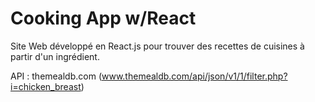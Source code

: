 # Cooking App w/React

Site Web développé en React.js pour trouver des recettes de cuisines à partir d'un ingrédient.

API : themealdb.com (www.themealdb.com/api/json/v1/1/filter.php?i=chicken_breast)
